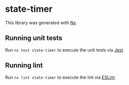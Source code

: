# state-timer

This library was generated with [Nx](https://nx.dev).

## Running unit tests

Run `nx test state-timer` to execute the unit tests via [Jest](https://jestjs.io).

## Running lint

Run `nx lint state-timer` to execute the lint via [ESLint](https://eslint.org/).
